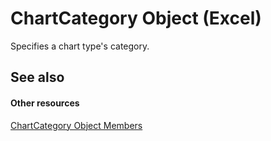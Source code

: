 
# ChartCategory Object (Excel)

Specifies a chart type's category.


## See also


#### Other resources


[ChartCategory Object Members](916d6391-fd6d-c425-cecb-f4c61c513886.md)

